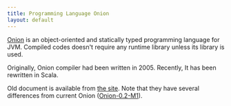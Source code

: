 ```yaml
---
title: Programming Language Onion
layout: default
---
```


<div class="container body">

[Onion](https://github.com/onion-lang/onion) is an object-oriented and statically typed
programming language for JVM.  Compiled codes doesn't require any runtime library unless
its library is used.

Originally, Onion compiler had been written in 2005.  Recently, It has been rewritten in 
Scala.

Old document is available from [the site](http://sourceforge.jp/projects/onion-language/howto/usage "Old document").
Note that they have several differences from current Onion ([Onion-0.2-M1](http://onionlang.github.com/onion/downloads/onion-0.2-M1.zip "Onion 0.2 M1")).

</div>
